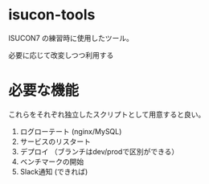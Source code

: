# isucon-tools

ISUCON7 の練習時に使用したツール。

必要に応じて改変しつつ利用する

# 必要な機能

これらをそれぞれ独立したスクリプトとして用意すると良い。

1. ログローテート (nginx/MySQL)
2. サービスのリスタート
3. デプロイ （ブランチはdev/prodで区別ができる）
4. ベンチマークの開始
5. Slack通知 (できれば)

